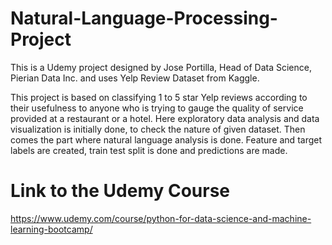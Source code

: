 # Natural-Language-Processing-Project
This is a Udemy project designed by Jose Portilla, Head of Data Science, Pierian Data Inc. and uses Yelp Review Dataset from Kaggle.

This project is based on classifying 1 to 5 star Yelp reviews according to their usefulness to anyone who is trying to gauge the quality of service provided at a restaurant or a hotel. Here exploratory data analysis and data visualization is initially done, to check the nature of given dataset. 
Then comes the part where natural language analysis is done. Feature and target labels are created, train test split is done and predictions are made. 

# Link to the Udemy Course
https://www.udemy.com/course/python-for-data-science-and-machine-learning-bootcamp/




